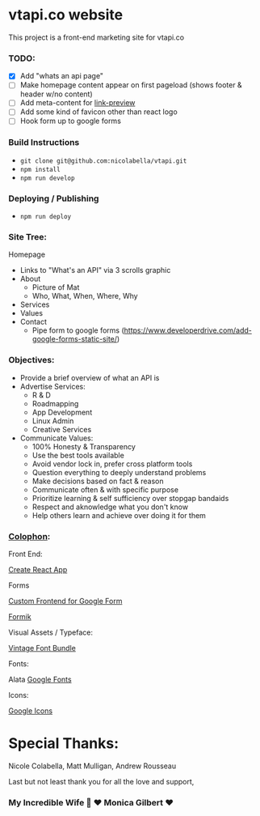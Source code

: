 # vtapi.co website

This project is a front-end marketing site for vtapi.co

### TODO:
- [x] Add "whats an api page"
- [ ] Make homepage content appear on first pageload (shows footer & header w/no content)
- [ ] Add meta-content for [link-preview](https://andrejgajdos.com/how-to-create-a-link-preview/)
- [ ] Add some kind of favicon other than react logo
- [ ] Hook form up to google forms

### Build Instructions

 * `git clone git@github.com:nicolabella/vtapi.git`
 * `npm install`
 * `npm run develop`

### Deploying / Publishing
 * `npm run deploy`

### Site Tree:

Homepage
  - Links to "What's an API" via 3 scrolls graphic
  - About
    - Picture of Mat
    - Who, What, When, Where, Why
  - Services
  - Values
  - Contact
    - Pipe form to google forms (https://www.developerdrive.com/add-google-forms-static-site/)

### Objectives:
 - Provide a brief overview of what an API is
 - Advertise Services:
   - R & D
   - Roadmapping
   - App Development
   - Linux Admin
   - Creative Services
 - Communicate Values:
   - 100% Honesty & Transparency
   - Use the best tools available
   - Avoid vendor lock in, prefer cross platform tools
   - Question everything to deeply understand problems
   - Make decisions based on fact & reason
   - Communicate often & with specific purpose
   - Prioritize learning & self sufficiency over stopgap bandaids
   - Respect and aknowledge what you don't know
   - Help others learn and achieve over doing it for them

### [Colophon](https://en.wikipedia.org/wiki/Colophon_(publishing)):

Front End:

[Create React App](https://github.com/facebook/create-react-app)

Forms

[Custom Frontend for Google Form](https://dev.to/utkarshdhiman48/custom-frontend-for-google-form-456l)

[Formik](https://formik.org/docs/overview)

Visual Assets / Typeface:

[Vintage Font Bundle](https://www.heritagetype.com/products/vintage-font-bundle?_pos=2&_sid=f8860d6bb&_ss=r)

Fonts:

Alata [Google Fonts](https://fonts.google.com/specimen/Alata)

Icons:

[Google Icons](https://fonts.google.com/icons)

# Special Thanks:

Nicole Colabella, Matt Mulligan, Andrew Rousseau

Last but not least thank you for all the love and support,

### My Incredible Wife 💍 ❤️ Monica Gilbert ❤️
